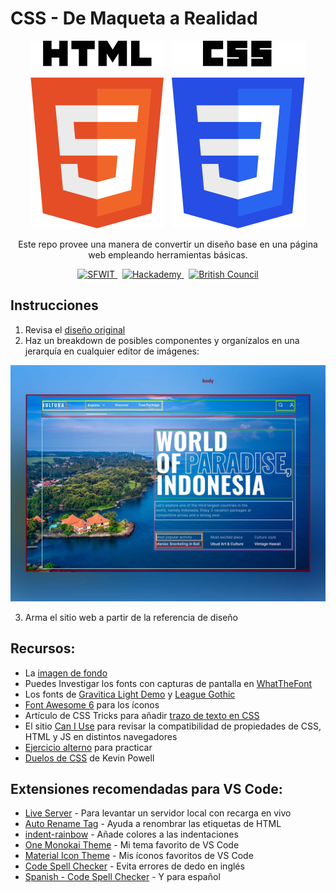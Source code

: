 
# CSS - De Maqueta a Realidad

<div align="center">
  <img src="./readme_icons/html-shield.svg" title="React" alt="React" />
  &nbsp;
  <img src="./readme_icons/css-shield.svg" title="React" alt="React" />
  <p>Este repo provee una manera de convertir un diseño base en una página web empleando herramientas básicas.</p>
</div>

<div align="center">
  <a href="https://skillsfor.womenintech.mx" target="_blank">
    <img src="https://skillsfor.womenintech.mx/mainLogo.png" title="Skills for Women in Tech" alt="SFWIT" width="32px" height="32px" />
  </a>
  &nbsp;
  <a href="https://hackademy.lat" target="_blank">
    <img src="https://hackademy.lat/favicon.png" title="Hackademy" alt="Hackademy" width="32px" height="32px" />
  </a>
  &nbsp;
  <a href="https://www.britishcouncil.org.mx" target="_blank">
    <img src="https://www.britishcouncil.org.mx/profiles/solas2/themes/solas_ui/apple-touch-icons/touch-icon-iphone.png" title="British Council" alt="British Council" width="32px" height="32px" />
  </a>
</div>

## Instrucciones

1. Revisa el [diseño original](https://cdn.dribbble.com/users/1720295/screenshots/16389878/media/16c453b843a3129c7a2faa6f8dd74631.png)
2. Haz un breakdown de posibles componentes y organízalos en una jerarquía en cualquier editor de imágenes:

![Breakdown](./breakdown.jpg)

3. Arma el sitio web a partir de la referencia de diseño

## Recursos:
  - La [imagen de fondo](https://www.pikrepo.com/mnioq/orange-house-near-body-of-water-and-trees)
  - Puedes Investigar los fonts con capturas de pantalla en [WhatTheFont](https://www.myfonts.com/WhatTheFont/)
  - Los fonts de [Gravitica Light Demo](https://blogfonts.com/gravitica.font) y [League Gothic](https://fonts.google.com/specimen/League+Gothic?query=gothic&preview.text=KULTURA&preview.text_type=custom#standard-styles)
  - [Font Awesome 6](https://fontawesome.com/) para los íconos
  - Artículo de CSS Tricks para añadir [trazo de texto en CSS](https://css-tricks.com/adding-stroke-to-web-text/)
  - El sitio [Can I Use](https://caniuse.com/) para revisar la compatibilidad de propiedades de CSS, HTML y JS en distintos navegadores
  - [Ejercicio alterno](https://cdn3.vectorstock.com/i/1000x1000/75/42/modern-one-page-website-template-design-vector-4567542.jpg) para practicar
  - [Duelos de CSS](https://www.youtube.com/watch?v=20QiX8rmHnU) de Kevin Powell

## Extensiones recomendadas para VS Code:
  - [Live Server](https://marketplace.visualstudio.com/items?itemName=ritwickdey.LiveServer) - Para levantar un servidor local con recarga en vivo
  - [Auto Rename Tag](https://marketplace.visualstudio.com/items?itemName=formulahendry.auto-rename-tag) - Ayuda a renombrar las etiquetas de HTML
  - [indent-rainbow](https://marketplace.visualstudio.com/items?itemName=oderwat.indent-rainbow) - Añade colores a las indentaciones
  - [One Monokai Theme](https://marketplace.visualstudio.com/items?itemName=azemoh.one-monokai) - Mi tema favorito de VS Code
  - [Material Icon Theme](https://marketplace.visualstudio.com/items?itemName=PKief.material-icon-theme) - Mis íconos favoritos de VS Code
  - [Code Spell Checker](https://marketplace.visualstudio.com/items?itemName=streetsidesoftware.code-spell-checker) - Evita errores de dedo en inglés
  - [Spanish - Code Spell Checker](https://marketplace.visualstudio.com/items?itemName=streetsidesoftware.code-spell-checker-spanish) - Y para español
